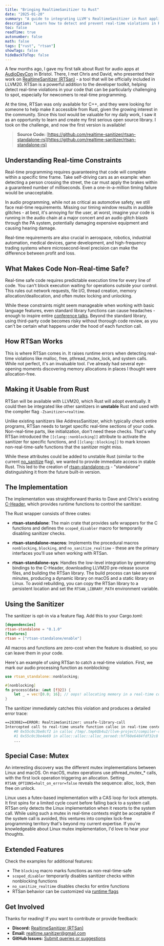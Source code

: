 ```yaml
---
title: "Bringing RealtimeSanitizer to Rust"
date: "2025-01-20"
summary: "A guide to integrating LLVM's RealtimeSanitizer in Rust applications."
description: "Learn how to detect and prevent real-time violations in Rust using RTSan, a powerful tool for real-time programming."
toc: false
readTime: true
autonumber: false
math: false
tags: ["rust", "rtsan"]
showTags: false
hideBackToTop: false
---
```


A few months ago, I gave my first talk about Rust for audio apps at [AudioDevCon](https://audio.dev/) in Bristol. There, I met Chris and David, who presented their work on [RealtimeSanitizer (RTSan)](https://clang.llvm.org/docs/RealtimeSanitizer.html) - a tool that will be officially included in LLVM20. RTSan is a powerful addition to the developer toolkit, helping detect real-time violations in your code that can be particularly challenging to spot, especially for newcomers to real-time programming.

At the time, RTSan was only available for C++, and they were looking for someone to help make it accessible from Rust, given the growing interest in the community. Since this tool would be valuable for my daily work, I saw it as an opportunity to learn and create my first serious open source library. I took on the challenge, and now the first version is available!

> **Source Code:** [https://github.com/realtime-sanitizer/rtsan-standalone-rs](https://github.com/realtime-sanitizer/rtsan-standalone-rs)

## Understanding Real-time Constraints

Real-time programming requires guaranteeing that code will complete within a specific time frame. Take self-driving cars as an example: when detecting a person crossing the street, the car must apply the brakes within a guaranteed number of milliseconds. Even a one-in-a-million timing failure would be unacceptable.

In audio programming, while not as critical as automotive safety, we still face real-time requirements. Missing our timing window results in audible glitches - at best, it's annoying for the user, at worst, imagine your code is running in the audio chain at a major concert and an audio glitch blasts through the PA system, potentially damaging expensive equipment and causing hearing damage.

Real-time requirements are also crucial in aerospace, robotics, industrial automation, medical devices, game development, and high-frequency trading systems where microsecond-level precision can make the difference between profit and loss.

## What Makes Code Non-Real-time Safe?

Real-time safe code requires predictable execution time for every line of code. You can't block execution waiting for operations outside your control. This rules out network requests, file I/O, thread creation, memory allocation/deallocation, and often mutex locking and unlocking.

While these constraints might seem manageable when working with basic language features, even standard library functions can cause headaches - enough to inspire entire [conference talks](https://www.youtube.com/watch?v=vn7563IAQ_E). Beyond the standard library, using third-party code becomes risky without thorough code review, as you can't be certain what happens under the hood of each function call.

## How RTSan Works

This is where RTSan comes in. It raises runtime errors when detecting real-time violations like malloc, free, pthread_mutex_lock, and system calls. While not perfect, it's an invaluable tool. I've already had several eye-opening moments discovering memory allocations in places I thought were allocation-free.

## Making it Usable from Rust

RTSan will be available with LLVM20, which Rust will adopt eventually. It could then be integrated like other sanitizers in **unstable** Rust and used with the compiler flag `-Zsanitizer=realtime`.

Unlike existing sanitizers like AddressSanitizer, which typically check entire programs, RTSan needs to target specific real-time sections of your code. Non-real-time parts, like initialization, don't need these checks. That's why RTSan introduced the `[[clang::nonblocking]]` attribute to activate the sanitizer for specific functions, and `[[clang::blocking]]` to mark known non-real-time-safe functions that the sanitizer might miss.

While these attributes could be added to unstable Rust (similar to the current [no_sanitize](https://doc.rust-lang.org/unstable-book/language-features/no-sanitize.html) flag), we wanted to provide immediate access in stable Rust. This led to the creation of [rtsan-standalone-rs](https://github.com/realtime-sanitizer/rtsan-standalone-rs) - "standalone" distinguishing it from the future built-in version.

## The Implementation

The implementation was straightforward thanks to Dave and Chris's existing [C-Header](https://github.com/realtime-sanitizer/rtsan/blob/main/include/rtsan_standalone/rtsan_standalone.h), which provides runtime functions to control the sanitizer.

The Rust wrapper consists of three crates:

- **rtsan-standalone**: The main crate that provides safe wrappers for the C functions and defines the `scoped_disabler` macro for temporarily disabling sanitizer checks.

- **rtsan-standalone-macros**: Implements the procedural macros `nonblocking`, `blocking`, and `no_sanitize_realtime` - these are the primary interfaces you'll use when working with RTSan.

- **rtsan-standalone-sys**: Handles the low-level integration by generating bindings to the C-Header, downloading LLVM20 pre-release source files, and building the RTSan library. The build process can take several minutes, producing a dynamic library on macOS and a static library on Linux. To avoid rebuilding, you can copy the RTSan library to a persistent location and set the `RTSAN_LIBRARY_PATH` environment variable.

## Using the Sanitizer

The sanitizer is opt-in via a feature flag. Add this to your Cargo.toml:

```toml
[dependencies]
rtsan-standalone = "0.1.0"
[features]
rtsan = ["rtsan-standalone/enable"]
```

All macros and functions are zero-cost when the feature is disabled, so you can leave them in your code.

Here's an example of using RTSan to catch a real-time violation. First, we mark our audio processing function as nonblocking:

```rust
use rtsan_standalone::nonblocking;

#[nonblocking]
fn process(data: &mut [f32]) {
    let _ = vec![0.0; 16]; // oops! allocating memory in a real-time context
}
```

The sanitizer immediately catches this violation and produces a detailed error trace:

```sh
==283082==ERROR: RealtimeSanitizer: unsafe-library-call
Intercepted call to real-time unsafe function calloc in real-time context!
    #0 0x55c0c3be8cf2 in calloc /tmp/.tmp6Qb4u2/llvm-project/compiler-rt/lib/rtsan/rtsan_interceptors_posix.cpp:470:34
    #1 0x55c0c3be4e69 in alloc::alloc::alloc_zeroed::hf760e6484fdf32c8 /rustc/f6e511eec7342f59a25f7c0534f1dbea00d01b14/library/alloc/src/alloc.rs:170:14
    ...
```

## Special Case: Mutex

An interesting discovery was the different mutex implementations between Linux and macOS. On macOS, mutex operations use pthread_mutex_* calls, with the first lock operation triggering an allocation. Setting `RTSAN_OPTIONS=halt_on_error=false` reveals the sequence: alloc, lock, then free on unlock.

Linux uses a futex-based implementation with a CAS loop for lock attempts. It first spins for a limited cycle count before falling back to a system call. RTSan only detects the Linux implementation when it resorts to the system call. While using such a mutex in real-time contexts might be acceptable if the system call is avoided, this ventures into complex lock-free programming territory that's beyond my current expertise. If you're knowledgeable about Linux mutex implementation, I'd love to hear your thoughts.

## Extended Features

Check the examples for additional features:

- The `blocking` macro marks functions as non-real-time-safe
- `scoped_disabler` temporarily disables sanitizer checks within nonblocking functions
- `no_sanitize_realtime` disables checks for entire functions
- RTSan behavior can be customized via [runtime flags](https://clang.llvm.org/docs/RealtimeSanitizer.html#run-time-flags)

## Get Involved

Thanks for reading! If you want to contribute or provide feedback:

- **Discord:** [RealtimeSanitizer (RTSan)](https://discord.com/invite/DZqjbmSZzZ)
- **Email:** [realtime.sanitizer@gmail.com](mailto:realtime.sanitizer@gmail.com)
- **GitHub Issues:** [Submit queries or suggestions](https://github.com/realtime-sanitizer/rtsan-standalone-rs)
